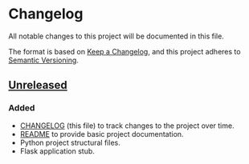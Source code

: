 # Changelog
All notable changes to this project will be documented in this file.

The format is based on [Keep a Changelog](https://keepachangelog.com/en/1.0.0/),
and this project adheres to [Semantic Versioning](https://semver.org/spec/v2.0.0.html).

## [Unreleased]
### Added
- [CHANGELOG](CHANGELOG.md) (this file) to track changes to the project over time.
- [README](README.md) to provide basic project documentation.
- Python project structural files.
- Flask application stub.

[Unreleased]: https://github.com/BrimazOfOreskos/x-python-flask/compare/main...develop
